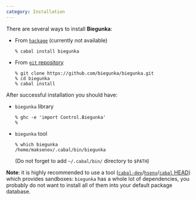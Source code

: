 ```yaml
---
category: Installation
---
```


There are several ways to install __Biegunka__:

  * From [`hackage`][0] (currently not available)

    ```shell
	% cabal install biegunka
	```

  * From [`git` repository][1]

    ```shell
	% git clone https://github.com/biegunka/biegunka.git
	% cd biegunka
	% cabal install
	```

After successful installation you should have:

  * `biegunka` library

    ```shell
	% ghc -e 'import Control.Biegunka'
	%
	```

  * `biegunka` tool

    ```shell
	% which biegunka
	/home/maksenov/.cabal/bin/biegunka
	```

	(Do not forget to add `~/.cabal/bin/` directory to `$PATH`)

__Note__: it is highly recommended to use a tool ([`cabal-dev`][2]/[`hsenv`][3]/[`cabal` HEAD][4])
which provides sandboxes: `biegunka` has a whole lot of dependencies,
you probably do not want to install all of them into your default package database.

  [0]: http://hackage.haskell.org/package/biegunka
  [1]: https://github.com/biegunka/biegunka.git
  [2]: https://github.com/creswick/cabal-dev
  [3]: https://github.com/tmhedberg/hsenv
  [4]: https://github.com/haskell/cabal

